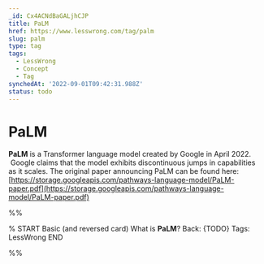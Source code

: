 ```yaml
---
_id: Cx4ACNdBaGALjhCJP
title: PaLM
href: https://www.lesswrong.com/tag/palm
slug: palm
type: tag
tags:
  - LessWrong
  - Concept
  - Tag
synchedAt: '2022-09-01T09:42:31.988Z'
status: todo
---
```


# PaLM

**PaLM** is a Transformer language model created by Google in April 2022.  Google claims that the model exhibits discontinuous jumps in capabilities as it scales. The original paper announcing PaLM can be found here: [https://storage.googleapis.com/pathways-language-model/PaLM-paper.pdf](https://storage.googleapis.com/pathways-language-model/PaLM-paper.pdf)


%%

% START
Basic (and reversed card)
What is **PaLM**?
Back: {TODO}
Tags: LessWrong
END

%%
	
